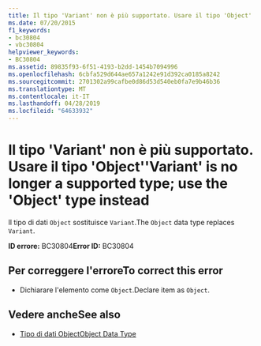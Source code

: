 ```yaml
---
title: Il tipo 'Variant' non è più supportato. Usare il tipo 'Object'
ms.date: 07/20/2015
f1_keywords:
- bc30804
- vbc30804
helpviewer_keywords:
- BC30804
ms.assetid: 89835f93-6f51-4193-b2dd-1454b7094996
ms.openlocfilehash: 6cbfa529d644ae657a1242e91d392ca0185a8242
ms.sourcegitcommit: 2701302a99cafbe0d86d53d540eb0fa7e9b46b36
ms.translationtype: MT
ms.contentlocale: it-IT
ms.lasthandoff: 04/28/2019
ms.locfileid: "64633932"
---
```

# <a name="variant-is-no-longer-a-supported-type-use-the-object-type-instead"></a><span data-ttu-id="2b706-102">Il tipo 'Variant' non è più supportato. Usare il tipo 'Object'</span><span class="sxs-lookup"><span data-stu-id="2b706-102">'Variant' is no longer a supported type; use the 'Object' type instead</span></span>
<span data-ttu-id="2b706-103">Il tipo di dati `Object` sostituisce `Variant`.</span><span class="sxs-lookup"><span data-stu-id="2b706-103">The `Object` data type replaces `Variant`.</span></span>  
  
 <span data-ttu-id="2b706-104">**ID errore:** BC30804</span><span class="sxs-lookup"><span data-stu-id="2b706-104">**Error ID:** BC30804</span></span>  
  
## <a name="to-correct-this-error"></a><span data-ttu-id="2b706-105">Per correggere l'errore</span><span class="sxs-lookup"><span data-stu-id="2b706-105">To correct this error</span></span>  
  
- <span data-ttu-id="2b706-106">Dichiarare l'elemento come `Object`.</span><span class="sxs-lookup"><span data-stu-id="2b706-106">Declare item as `Object`.</span></span>  
  
## <a name="see-also"></a><span data-ttu-id="2b706-107">Vedere anche</span><span class="sxs-lookup"><span data-stu-id="2b706-107">See also</span></span>

- [<span data-ttu-id="2b706-108">Tipo di dati Object</span><span class="sxs-lookup"><span data-stu-id="2b706-108">Object Data Type</span></span>](../../visual-basic/language-reference/data-types/object-data-type.md)
